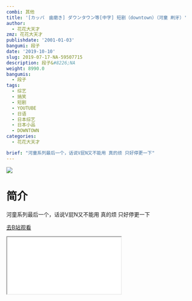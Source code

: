 ```yaml
---
combi: 其他
title: '[カッパ　歯磨き] ダウンタウン等[中字] 短剧（downtown）（河童 刷牙）'
author:
  - 花花大天才
zmz: 花花大天才
publishdate: '2001-01-03'
bangumi: 段子
date: '2019-10-10'
slug: 2019-07-17-NA-59507715
description: 段子&#8226;NA
weight: 8990.0
bangumis:
  - 段子
tags:
  - 综艺
  - 搞笑
  - 短剧
  - YOUTUBE
  - 日语
  - 日本综艺
  - 日本小品
  - DOWNTOWN
categories:
  - 花花大天才

brief: "河童系列最后一个，话说V屁N又不能用 真的烦 只好停更一下"
---
```

![](https://raw.githubusercontent.com/tcgriffith/owaraisite/master/static/tmpimg/19bc48b109aaeebe14f07b9ac5dd9347b997548f.jpg.480.jpg)
# 简介  
河童系列最后一个，话说V屁N又不能用 真的烦 只好停更一下  

[去B站观看](https://www.bilibili.com/video/av59507715/)
<div class ="resp-container"><iframe class="testiframe" src="//player.bilibili.com/player.html?aid=59507715"", scrolling="no", allowfullscreen="true" > </iframe></div> 
